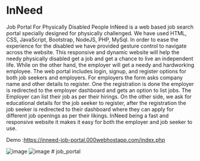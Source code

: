 # InNeed
Job Portal For Physically Disabled People
InNeed is a web based job search portal specially designed for physically
challenged. We have used HTML, CSS, JavaScript, Bootstrap, NodeJS, PHP,
MySql. In order to ease the experience for the disabled we have provided gesture
control to navigate across the website. This responsive and dynamic website will
help the needy physically disabled get a job and get a chance to live an
independent life. While on the other hand, the employer will get a needy and
hardworking employee.
The web portal includes login, signup, and register options for both job seekers and
employers. For employers the form asks company name and other details to
register. One the registration is done the employer is redirected to the employer
dashboard and gets an option to list jobs.
The Employer can list their job as per their hirings. On the other side, we ask for
educational details for the job seeker to register, after the registration the job seeker
is redirected to their dashboard where they can apply for different job openings as
per their likings. InNeed being a fast and responsive website it makes it easy for
both the employer and job seeker to use.

Demo :https://inneed-job-portal.000webhostapp.com/index.php

![image](https://user-images.githubusercontent.com/53631121/166121515-c716df6e-afa5-4619-aba5-33c42e4305b0.png)
![image](https://user-images.githubusercontent.com/53631121/166121520-e7b622f9-fcf4-4ae4-87fb-bc093bcb4382.png)
#   j o b _ p o r t a l  
 